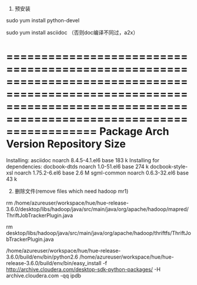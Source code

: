 
1. 预安装

sudo yum install python-devel



sudo yum install asciidoc  （否则doc编译不同过，a2x）

=========================================================================================================================================================================
 Package                                        Arch                                Version                                      Repository                         Size
 =========================================================================================================================================================================
 Installing:
  asciidoc                                       noarch                              8.4.5-4.1.el6                                base                              183 k
  Installing for dependencies:
   docbook-dtds                                   noarch                              1.0-51.el6                                   base                              274 k
    docbook-style-xsl                              noarch                              1.75.2-6.el6                                 base                              2.6 M
     sgml-common                                    noarch                              0.6.3-32.el6                                 base                               43 k



2. 删除文件(remove files which need hadoop mr1)

rm /home/azureuser/workspace/hue/hue-release-3.6.0/desktop/libs/hadoop/java/src/main/java/org/apache/hadoop/mapred/ThriftJobTrackerPlugin.java

rm desktop/libs/hadoop/java/src/main/java/org/apache/hadoop/thriftfs/ThriftJobTrackerPlugin.java



 /home/azureuser/workspace/hue/hue-release-3.6.0/build/env/bin/python2.6 /home/azureuser/workspace/hue/hue-release-3.6.0/build/env/bin/easy_install -f http://archive.cloudera.com/desktop-sdk-python-packages/    -H archive.cloudera.com -qq ipdb
